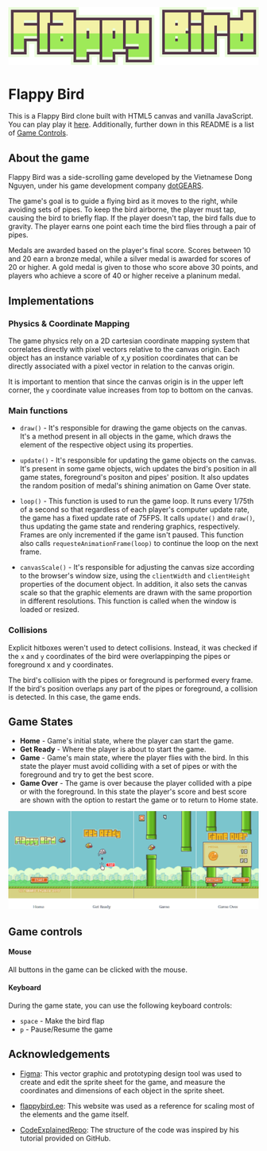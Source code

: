 <p align="center">
  <img alt="Flappy Bird" src="img/flappy_bird.png" />
</p>

# Flappy Bird
This is a Flappy Bird clone built with HTML5 canvas and vanilla JavaScript. You can play play it [here](https://mmarqs.github.io/FlappyBird/). Additionally, further down in this README is a list of [Game Controls](#game-controls).


## About the game
Flappy Bird was a side-scrolling game developed by the Vietnamese Dong Nguyen, under his game development company [dotGEARS](https://dotgears.com).

The game's goal is to guide a flying bird as it moves to the right, while avoiding sets of pipes. To keep the bird airborne, the player must tap, causing the bird to briefly flap. If the player doesn't tap, the bird falls due to gravity. The player earns one point each time the bird flies through a pair of pipes. 

Medals are awarded based on the player's final score. Scores between 10 and 20 earn a bronze medal, while a silver medal is awarded for scores of 20 or higher. A gold medal is given to those who score above 30 points, and players who achieve a score of 40 or higher receive a planinum medal.


## Implementations

### Physics & Coordinate Mapping
The game physics rely on a 2D cartesian coordinate mapping system that correlates directly with pixel vectors relative to the canvas origin. Each object has an instance variable of x,y position coordinates that can be directly associated with a pixel vector in relation to the canvas origin. 

It is important to mention that since the canvas origin is in the upper left corner, the ```y``` coordinate value increases from top to bottom on the canvas.

### Main functions
- ```draw()``` - It's responsible for drawing the game objects on the canvas. It's a method present in all objects in the game, which draws the element of the respective object using its properties.

- ```update()``` - It's responsible for updating the game objects on the canvas. It's present in some game objects, wich updates the bird's position in all game states, foreground's positon and pipes' position. It also updates the random position of medal's shining animation on Game Over state.

- ```loop()``` - This function is used to run the game loop. It runs every 1/75th of a second so that regardless of each player's computer update rate, the game has a fixed update rate of 75FPS. It calls ```update()``` and ```draw()```, thus updating the game state and rendering graphics, respectively. Frames are only incremented if the game isn't paused. This function also calls ```requesteAnimationFrame(loop)``` to continue the loop on the next frame.

- ```canvasScale()``` - It's responsible for adjusting the canvas size according to the browser's window size, using the ```clientWidth``` and ```clientHeight``` properties of the document object. In addition, it also sets the canvas scale so that the graphic elements are drawn with the same proportion in different resolutions. This function is called when the window is loaded or resized.

### Collisions
Explicit hitboxes weren't used to detect collisions. Instead, it was checked if the ```x``` and ```y``` coordinates of the bird were overlappinping the pipes or foreground x and y coordinates.

The bird's collision with the pipes or foreground is performed every frame. If the bird's position overlaps any part of the pipes or foreground, a collision is detected. In this case, the game ends.


## Game States
- **Home** - Game's initial state, where the player can start the game.
- **Get Ready** - Where the player is about to start the game.
- **Game** - Game's main state, where the player flies with the bird. In this state the player must avoid colliding with a set of pipes or with the foreground and try to get the best score.
- **Game Over** - The game is over because the player collided with a pipe or with the foreground. In this state the player's score and best score are shown with the option to restart the game or to return to Home state.
<p align="center">
  <img alt="Game States" src="img/game_states.png" />
</p>


## Game controls
#### Mouse
All buttons in the game can be clicked with the mouse.
#### Keyboard
During the game state, you can use the following keyboard controls:
- ```space``` - Make the bird flap
- ```p``` - Pause/Resume the game


## Acknowledgements
- [Figma](https://www.figma.com): This vector graphic and prototyping design tool was used to create and edit the sprite sheet for the game, and measure the coordinates and dimensions of each object in the sprite sheet.

- [flappybird.ee](https://flappybird.ee): This website was used as a reference for scaling most of the elements and the game itself.

- [CodeExplainedRepo](https://github.com/CodeExplainedRepo): The structure of the code was inspired by his tutorial provided on GitHub.